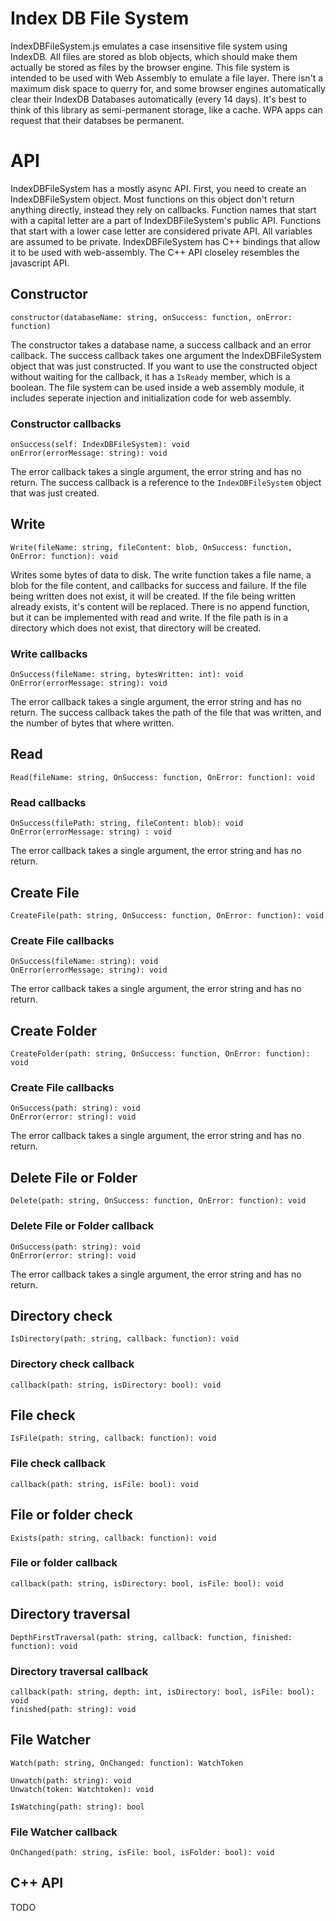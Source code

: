 # Index DB File System

IndexDBFileSystem.js emulates a case insensitive file system using IndexDB. All files are stored as blob objects, which should make them actually be stored as files by the browser engine. This file system is intended to be used with Web Assembly to emulate a file layer. There isn't a maximum disk space to querry for, and some browser engines automatically clear their IndexDB Databases automatically (every 14 days). It's best to think of this library as semi-permanent storage, like a cache. WPA apps can request that their databses be permanent.

# API

IndexDBFileSystem has a mostly async API. First, you need to create an IndexDBFileSystem object. Most functions on this object don't return anything directly, instead they rely on callbacks. Function names that start with a capital letter are a part of IndexDBFileSystem's public API. Functions that start with a lower case letter are considered private API. All variables are assumed to be private. IndexDBFileSystem has C++ bindings that allow it to be used with web-assembly. The C++ API closeley resembles the javascript API.

## Constructor

```
constructor(databaseName: string, onSuccess: function, onError: function)
```

The constructor takes a database name, a success callback and an error callback. The success callback takes one argument the IndexDBFileSystem object that was just constructed. If you want to use the constructed object without waiting for the callback, it has a ```IsReady``` member, which is a boolean. The file system can be used inside a web assembly module, it includes seperate injection and initialization code for web assembly.

### Constructor callbacks

```
onSuccess(self: IndexDBFileSystem): void
onError(errorMessage: string): void
```

The error callback takes a single argument, the error string and has no return. The success callback is a reference to the ```IndexDBFileSystem``` object that was just created.

## Write

```
Write(fileName: string, fileContent: blob, OnSuccess: function, OnError: function): void
```

Writes some bytes of data to disk. The write function takes a file name, a blob for the file content, and callbacks for success and failure. If the file being written does not exist, it will be created. If the file being written already exists, it's content will be replaced. There is no append function, but it can be implemented with read and write. If the file path is in a directory which does not exist, that directory will be created.

### Write callbacks

```
OnSuccess(fileName: string, bytesWritten: int): void
OnError(errorMessage: string): void
```

The error callback takes a single argument, the error string and has no return. The success callback takes the path of the file that was written, and the number of bytes that where written. 

## Read

```
Read(fileName: string, OnSuccess: function, OnError: function): void
```

### Read callbacks
```
OnSuccess(filePath: string, fileContent: blob): void
OnError(errorMessage: string) : void
```

The error callback takes a single argument, the error string and has no return.

## Create File

```
CreateFile(path: string, OnSuccess: function, OnError: function): void
```

### Create File callbacks
```
OnSuccess(fileName: string): void
OnError(errorMessage: string): void
```

The error callback takes a single argument, the error string and has no return.

## Create Folder
```
CreateFolder(path: string, OnSuccess: function, OnError: function): void
```

### Create File callbacks
```
OnSuccess(path: string): void
OnError(error: string): void
```

The error callback takes a single argument, the error string and has no return.

## Delete File or Folder
```
Delete(path: string, OnSuccess: function, OnError: function): void
```

### Delete File or Folder callback
```
OnSuccess(path: string): void
OnError(error: string): void
```

The error callback takes a single argument, the error string and has no return.

## Directory check
```
IsDirectory(path: string, callback: function): void
```

### Directory check callback
```
callback(path: string, isDirectory: bool): void
```

## File check
```
IsFile(path: string, callback: function): void
```

### File check callback
```
callback(path: string, isFile: bool): void
```

## File or folder check
```
Exists(path: string, callback: function): void
```

### File or folder callback
```
callback(path: string, isDirectory: bool, isFile: bool): void
```

## Directory traversal
```
DepthFirstTraversal(path: string, callback: function, finished: function): void
```

### Directory traversal callback
```
callback(path: string, depth: int, isDirectory: bool, isFile: bool): void
finished(path: string): void
```

## File Watcher
```
Watch(path: string, OnChanged: function): WatchToken
```

```
Unwatch(path: string): void
Unwatch(token: Watchtoken): void
```

```
IsWatching(path: string): bool
```

### File Watcher callback
```
OnChanged(path: string, isFile: bool, isFolder: bool): void
```

## C++ API

TODO